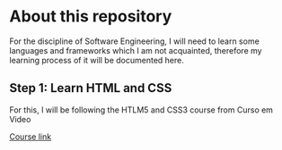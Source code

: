 # About this repository
For the discipline of Software Engineering, I will need to learn some languages and frameworks which I am not acquainted, therefore my learning process of it will be documented here.

## Step 1: Learn HTML and CSS
For this, I will be following the HTLM5 and CSS3 course from Curso em Video

[Course link](https://www.cursoemvideo.com/curso/html5-css3-modulo1/)
